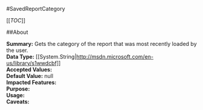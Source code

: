 #SavedReportCategory

[[_TOC_]]

##About

**Summary:**  Gets the category of the report that was most recently loaded by the user.   
**Data Type:** [[System.String|http://msdn.microsoft.com/en-us/library/s1wwdcbf]]  
**Accepted Values:**   
**Default Value:** null  
**Impacted Features:**   
**Purpose:**   
**Usage:**   
**Caveats:**   

